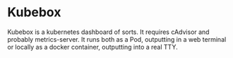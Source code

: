 # Kubebox

Kubebox is a kubernetes dashboard of sorts. It requires cAdvisor and probably
metrics-server. It runs both as a Pod, outputting in a web terminal or locally
as a docker container, outputting into a real TTY.

